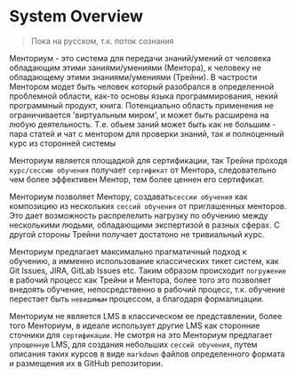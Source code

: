 # System Overview

> Пока на русском, т.к. поток сознания

Менториум - это система для передачи знаний/умений от человека обладающим этими заниями/умениями (Ментора),
к человеку не обладающему этими знаниями/умениями (Трейни). В частрости Ментором модет быть человек который разобрался
в определенной проблемной области, как-то основы языка программирования, некий программный продукт, книга.
Потенциально область применения не ограничивается 'виртуальным миром', и может быть расширена на любую деятельность.
T.e. обьем заний может быть как не большим - пара статей и чат с ментором для проверки знаний, так и полноценный курс из сторонней системы

Менториум является площадкой для сертификации, так Трейни проходя `курс/ceссию обучения` получает `сертификат` от Ментора, следовательно чем
более эффективен Ментор, тем более ценнен его сертификат.

Менториум позволяет Ментору, создавать`сессии обучения` как композицию из нескольких `сессий обучения` от приглашенных менторов.
Это дает возможность распрелелить нагрузку по обучению между несколькими людьми, обладающими экспертизой в разных сферах.
C другой стороны Трейни получает достатоно не тривиальный курс.

Менториум предлагает максимально прагматичный подход к обучению, а имменно использование классических тикет систем, как
Git Issues, JIRA, GitLab Issues etc. Таким образом происходит `погружение` в рабочий процесс как Трейни и Ментора, более
того это позволяет внедоять обучение, непосредственно в рабочий процесс, т.к. обучение перестает быть `невидимым` процессом, а
благодаря формалицации.

Менториум не является LMS в классическом ее представлении, более того Менториум, в идеале использует другие LMS как сторонние сточники для
`сертификации`. Не смотря на это Менториум предлагает `упрощенную` LMS, для создания небольших `cессий обучения`, путем
описания таких курсов в виде `markdown` файлов определенного формата и размещения их в GitHub репозитории.
